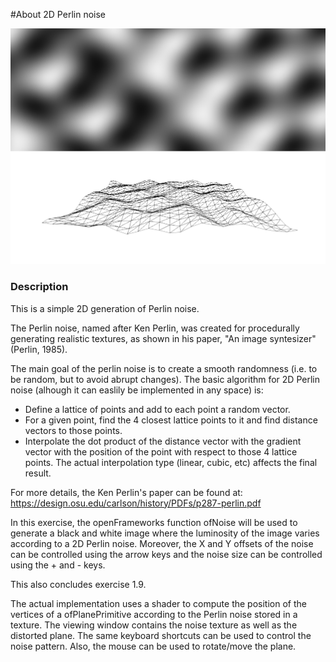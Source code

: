 #About 2D Perlin noise

![Screenshot of 2D Perlin noise](perlinLandscape.png)

### Description

This is a simple 2D generation of Perlin noise.

The Perlin noise, named after Ken Perlin, was created for procedurally
generating realistic textures, as shown in his paper, "An image syntesizer"
(Perlin, 1985).

The main goal of the perlin noise is to create a smooth randomness (i.e.
to be random, but to avoid abrupt changes). The basic algorithm for 2D Perlin
noise (alhough it can easlily be implemented in any space) is:

- Define a lattice of points and add to each point a random vector.
- For a given point, find the 4 closest lattice points to it and find distance
vectors to those points.
- Interpolate the dot product of the distance vector with the gradient vector
with the position of the point with respect to those 4 lattice points. The
actual interpolation type (linear, cubic, etc) affects the final result.

For more details, the Ken Perlin's paper can be found at:
https://design.osu.edu/carlson/history/PDFs/p287-perlin.pdf


In this exercise, the openFrameworks function ofNoise will be used to generate
a black and white image where the luminosity of the image varies according to
a 2D Perlin noise. Moreover, the X and Y offsets of the noise can be controlled
using the arrow keys and the noise size can be controlled using the + and -
keys.

This also concludes exercise 1.9.

The actual implementation uses a shader to compute the position of the vertices
of a ofPlanePrimitive according to the Perlin noise stored in a texture.
The viewing window contains the noise texture as well as the distorted plane.
The same keyboard shortcuts can be used to control the noise pattern. Also,
the mouse can be used to rotate/move the plane.

